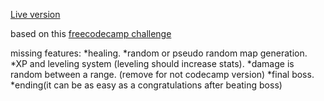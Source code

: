 [Live version](https://nicolascrapanzano.github.io/Simple-Rogue/)  

based on this [freecodecamp challenge](https://www.freecodecamp.org/learn/coding-interview-prep/take-home-projects/_build-a-roguelike-dungeon-crawler-game)  

missing features:
*healing.
*random or pseudo random map generation.
*XP and leveling system (leveling should increase stats).
*damage is random between a range. (remove for not codecamp version)
*final boss.
*ending(it can be as easy as a congratulations after beating boss)
